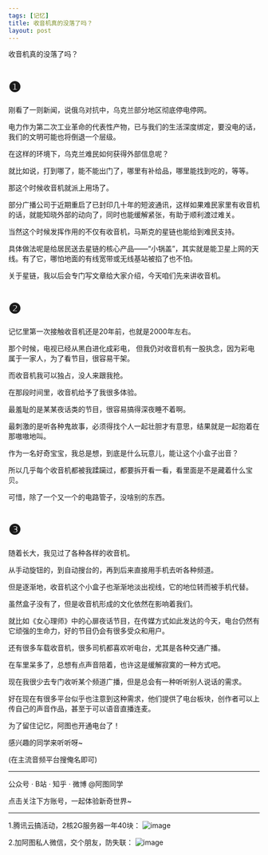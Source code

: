 ```yaml
---
tags: [记忆]
title: 收音机真的没落了吗？ 
layout: post
---
```


收音机真的没落了吗？ 


# ❶



刚看了一则新闻，说俄乌对抗中，乌克兰部分地区彻底停电停网。 


电力作为第二次工业革命的代表性产物，已与我们的生活深度绑定，要没电的话，我们的文明可能也将倒退一个层级。


在这样的环境下，乌克兰难民如何获得外部信息呢？ 


就比如说，打到哪了，能不能出门了，哪里有补给品，哪里能找到吃的，等等。


那这个时候收音机就派上用场了。


部分广播公司于近期重启了已封印几十年的短波通讯，这样如果难民家里有收音机的话，就能知晓外部的动向了，同时也能缓解紧张，有助于顺利渡过难关。


当然这个时候发挥作用的不仅有收音机，马斯克的星链也能给到难民支持。 


具体做法呢是给居民送去星链的核心产品——“小锅盖”，其实就是能卫星上网的天线。有了它，哪怕地面的有线宽带或无线基站被掐了也不怕。


关于星链，我以后会专门写文章给大家介绍，今天咱们先来讲收音机。


# ❷



记忆里第一次接触收音机还是20年前，也就是2000年左右。


那个时候，电视已经从黑白进化成彩电， 但我仍对收音机有一股执念，因为彩电属于一家人，为了看节目，很容易干架。 


而收音机我可以独占，没人来跟我抢。


在那段时间里，收音机给予了我很多体验。


最羞耻的是某某夜话类的节目，很容易搞得深夜睡不着啊。


最刺激的是听各种鬼故事，必须得找个人一起壮胆才有意思，结果就是一起抱着在那嗷嗷地叫。


作为一名好奇宝宝，我总是想，到底是什么玩意儿，能让这个小盒子出音？


所以几乎每个收音机都被我蹂躏过，都要拆开看一看，看里面是不是藏着什么宝贝。


可惜，除了一个又一个的电路管子，没啥别的东西。


# ❸



随着长大，我见过了各种各样的收音机。


从手动旋钮的，到自动搜台的，再到后来直接用手机去听各种频道。


但是逐渐地，收音机这个小盒子也渐渐地淡出视线，它的地位转而被手机代替。


虽然盒子没有了，但是收音机形成的文化依然在影响着我们。


就比如《女心理师》中的心扉夜话节目，在传媒方式如此发达的今天，电台仍然有它顽强的生命力，好的节目仍会有很多受众和用户。 


还有很多车载收音机，很多司机都喜欢听电台，尤其是各种交通广播。


在车里呆多了，总想有点声音陪着，也许这是缓解寂寞的一种方式吧。


现在我很少去专门收听某个频道广播，但是总会有一种听听别人说话的需求。


好在现在有很多平台似乎也注意到这种需求，他们提供了电台板块，创作者可以上传自己的声音作品，甚至于可以语音直播连麦。


为了留住记忆，阿图也开通电台了！


感兴趣的同学来听听呀~


(在主流音频平台搜俺名即可)


-----------------------
公众号 · B站 · 知乎 · 微博  @阿图同学

点击关注下方账号，一起体验新奇世界~


-----------------------

1.腾讯云搞活动，2核2G服务器一年40块：
![image](https://user-images.githubusercontent.com/76881401/158864542-d4f4e1d1-d483-438f-aed4-3e7eb4245473.png)



2.加阿图私人微信，交个朋友，防失联：
![image](https://user-images.githubusercontent.com/76881401/158864600-e8eb3699-38d1-444c-bcc3-da8dc365412a.png)

